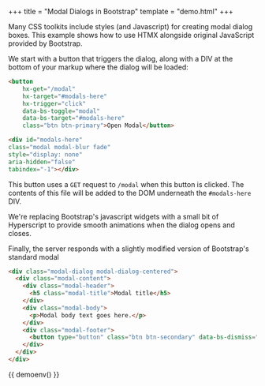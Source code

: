 +++
title = "Modal Dialogs in Bootstrap"
template = "demo.html"
+++

Many CSS toolkits include styles (and Javascript) for creating modal dialog boxes. 
This example shows how to use HTMX alongside original JavaScript provided by Bootstrap.

We start with a button that triggers the dialog, along with a DIV at the bottom of your 
markup where the dialog will be loaded:

```html
<button 
	hx-get="/modal" 
	hx-target="#modals-here" 
	hx-trigger="click"
    data-bs-toggle="modal"
    data-bs-target="#modals-here"
	class="btn btn-primary">Open Modal</button>

<div id="modals-here"
class="modal modal-blur fade"
style="display: none"
aria-hidden="false"
tabindex="-1"></div>
```

This button uses a `GET` request to `/modal` when this button is clicked.  The
contents of this file will be added to the DOM underneath the `#modals-here` DIV.

We're replacing Bootstrap's javascript widgets with a small bit of Hyperscript to provide
smooth animations when the dialog opens and closes.

Finally, the server responds with a slightly modified version of Bootstrap's standard modal

```html
<div class="modal-dialog modal-dialog-centered">
  <div class="modal-content">
    <div class="modal-header">
      <h5 class="modal-title">Modal title</h5>
    </div>
    <div class="modal-body">
      <p>Modal body text goes here.</p>
    </div>
    <div class="modal-footer">
      <button type="button" class="btn btn-secondary" data-bs-dismiss="modal"">Close</button>
    </div>
  </div>
</div>
```

<div id="modals-here"
class="modal modal-blur fade"
style="display: none"
aria-hidden="false"
tabindex="-1"></div>

{{ demoenv() }}

<style>
	@import "https://cdnjs.cloudflare.com/ajax/libs/twitter-bootstrap/5.2.2/css/bootstrap.min.css";
</style>
<script src="https://cdn.jsdelivr.net/npm/bootstrap@5.2.2/dist/js/bootstrap.bundle.min.js" integrity="sha384-OERcA2EqjJCMA+/3y+gxIOqMEjwtxJY7qPCqsdltbNJuaOe923+mo//f6V8Qbsw3" crossorigin="anonymous"></script>
<script>

	//=========================================================================
    // Fake Server Side Code
    //=========================================================================

    // routes
    init("/demo", function(request, params) {
		return `<button 
	hx-get="/modal" 
	hx-target="#modals-here" 
	hx-trigger="click"
    data-bs-toggle="modal"
    data-bs-target="#modals-here"
	class="btn btn-primary">Open Modal</button>
	`})
		
	onGet("/modal", function(request, params){
	  return `<div class="modal-dialog modal-dialog-centered">
      <div class="modal-content">
        <div class="modal-header">
          <h5 class="modal-title">Modal title</h5>
        </div>
        <div class="modal-body">
          <p>Modal body text goes here.</p>
        </div>
      </div>
    <div class="modal-footer">
      <button type="button" class="btn btn-secondary" data-bs-dismiss="modal">Close</button>
    </div>
    </div>`
});
</script>
